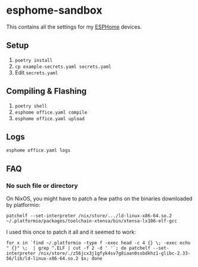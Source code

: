 # esphome-sandbox

This contains all the settings for my [ESPHome](https://esphome.io/)
devices.

## Setup

1. `poetry install`
2. `cp example-secrets.yaml secrets.yaml`
3. Edit `secrets.yaml`

## Compiling & Flashing

1. `poetry shell`
2. `esphome office.yaml compile`
3. `esphome office.yaml upload`

## Logs

`esphome office.yaml logs`

## FAQ

### No such file or directory

On NixOS, you might have to patch a few paths on the binaries downloaded
by platformio:

```
patchelf --set-interpreter /nix/store/.../ld-linux-x86-64.so.2 ~/.platformio/packages/toolchain-xtensa/bin/xtensa-lx106-elf-gcc
```

I used this once to patch it all and it seemed to work:

```
for x in `find ~/.platformio -type f -exec head -c 4 {} \; -exec echo " {}" \;  | grep ^.ELF | cut -f 2 -d ' '`; do patchelf --set-interpreter /nix/store/./z56jcx3j1gfyk4sv7g8iaan0ssbdkhz1-glibc-2.33-56/lib/ld-linux-x86-64.so.2 $x; done
```
